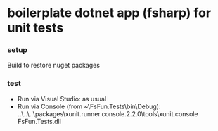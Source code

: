 # boilerplate dotnet app (fsharp) for unit tests

### setup
Build to restore nuget packages

### test
* Run via Visual Studio: as usual
* Run via Console (from ~\FsFun.Tests\bin\Debug): ..\\..\\..\\packages\xunit.runner.console.2.2.0\tools\xunit.console FsFun.Tests.dll
